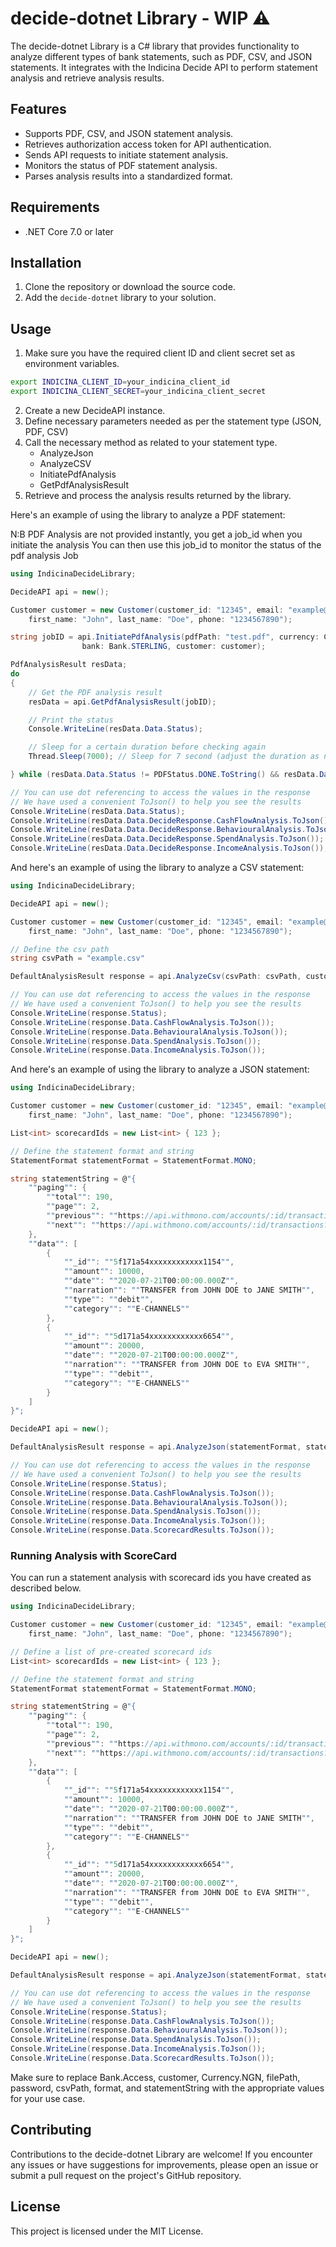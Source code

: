 # decide-dotnet Library - WIP ⚠️

The decide-dotnet Library is a C# library that provides functionality to analyze different types of bank statements, such as PDF, CSV, and JSON statements. It integrates with the Indicina Decide API to perform statement analysis and retrieve analysis results.

## Features

- Supports PDF, CSV, and JSON statement analysis.
- Retrieves authorization access token for API authentication.
- Sends API requests to initiate statement analysis.
- Monitors the status of PDF statement analysis.
- Parses analysis results into a standardized format.

## Requirements

- .NET Core 7.0 or later

## Installation

1. Clone the repository or download the source code.
2. Add the `decide-dotnet` library to your solution.

## Usage

1. Make sure you have the required client ID and client secret set as environment variables.
```bash
export INDICINA_CLIENT_ID=your_indicina_client_id
export INDICINA_CLIENT_SECRET=your_indicina_client_secret
```
2. Create a new DecideAPI instance.
3. Define necessary parameters needed as per the statement type (JSON, PDF, CSV)
4. Call the necessary method as related to your statement type.
    - AnalyzeJson
    - AnalyzeCSV
    - InitiatePdfAnalysis
    - GetPdfAnalysisResult
5. Retrieve and process the analysis results returned by the library.

Here's an example of using the library to analyze a PDF statement:

N:B PDF Analysis are not provided instantly, you get a job_id when you initiate the analysis
You can then use this job_id to monitor the status of the pdf analysis Job

```csharp
using IndicinaDecideLibrary;

DecideAPI api = new();

Customer customer = new Customer(customer_id: "12345", email: "example@email.com",
    first_name: "John", last_name: "Doe", phone: "1234567890");

string jobID = api.InitiatePdfAnalysis(pdfPath: "test.pdf", currency: Currency.NGN, 
                bank: Bank.STERLING, customer: customer);

PdfAnalysisResult resData;
do
{
    // Get the PDF analysis result
    resData = api.GetPdfAnalysisResult(jobID);

    // Print the status
    Console.WriteLine(resData.Data.Status);

    // Sleep for a certain duration before checking again
    Thread.Sleep(7000); // Sleep for 7 second (adjust the duration as needed)

} while (resData.Data.Status != PDFStatus.DONE.ToString() && resData.Data.Status != PDFStatus.FAILED.ToString());

// You can use dot referencing to access the values in the response
// We have used a convenient ToJson() to help you see the results
Console.WriteLine(resData.Data.Status);
Console.WriteLine(resData.Data.DecideResponse.CashFlowAnalysis.ToJson());
Console.WriteLine(resData.Data.DecideResponse.BehaviouralAnalysis.ToJson());
Console.WriteLine(resData.Data.DecideResponse.SpendAnalysis.ToJson());
Console.WriteLine(resData.Data.DecideResponse.IncomeAnalysis.ToJson());
```

And here's an example of using the library to analyze a CSV statement:

```csharp
using IndicinaDecideLibrary;

DecideAPI api = new();

Customer customer = new Customer(customer_id: "12345", email: "example@email.com",
    first_name: "John", last_name: "Doe", phone: "1234567890");

// Define the csv path
string csvPath = "example.csv"

DefaultAnalysisResult response = api.AnalyzeCsv(csvPath: csvPath, customer: customer);

// You can use dot referencing to access the values in the response
// We have used a convenient ToJson() to help you see the results
Console.WriteLine(response.Status);
Console.WriteLine(response.Data.CashFlowAnalysis.ToJson());
Console.WriteLine(response.Data.BehaviouralAnalysis.ToJson());
Console.WriteLine(response.Data.SpendAnalysis.ToJson());
Console.WriteLine(response.Data.IncomeAnalysis.ToJson());
```

And here's an example of using the library to analyze a JSON statement:
```csharp
using IndicinaDecideLibrary;

Customer customer = new Customer(customer_id: "12345", email: "example@email.com",
    first_name: "John", last_name: "Doe", phone: "1234567890");

List<int> scorecardIds = new List<int> { 123 };

// Define the statement format and string
StatementFormat statementFormat = StatementFormat.MONO;

string statementString = @"{
    ""paging"": {
        ""total"": 190,
        ""page"": 2,
        ""previous"": ""https://api.withmono.com/accounts/:id/transactions?page=2"",
        ""next"": ""https://api.withmono.com/accounts/:id/transactions?page=3""
    },
    ""data"": [
        {
            ""_id"": ""5f171a54xxxxxxxxxxxx1154"",
            ""amount"": 10000,
            ""date"": ""2020-07-21T00:00:00.000Z"",
            ""narration"": ""TRANSFER from JOHN DOE to JANE SMITH"",
            ""type"": ""debit"",
            ""category"": ""E-CHANNELS""
        },
        {
            ""_id"": ""5d171a54xxxxxxxxxxxx6654"",
            ""amount"": 20000,
            ""date"": ""2020-07-21T00:00:00.000Z"",
            ""narration"": ""TRANSFER from JOHN DOE to EVA SMITH"",
            ""type"": ""debit"",
            ""category"": ""E-CHANNELS""
        }
    ]
}";

DecideAPI api = new();

DefaultAnalysisResult response = api.AnalyzeJson(statementFormat, statementString, customer, scorecardIds);

// You can use dot referencing to access the values in the response
// We have used a convenient ToJson() to help you see the results
Console.WriteLine(response.Status);
Console.WriteLine(response.Data.CashFlowAnalysis.ToJson());
Console.WriteLine(response.Data.BehaviouralAnalysis.ToJson());
Console.WriteLine(response.Data.SpendAnalysis.ToJson());
Console.WriteLine(response.Data.IncomeAnalysis.ToJson());
Console.WriteLine(response.Data.ScorecardResults.ToJson());
```

### Running Analysis with ScoreCard
You can run a statement analysis with scorecard ids you have created as described below.
```csharp
using IndicinaDecideLibrary;

Customer customer = new Customer(customer_id: "12345", email: "example@email.com",
    first_name: "John", last_name: "Doe", phone: "1234567890");

// Define a list of pre-created scorecard ids
List<int> scorecardIds = new List<int> { 123 };

// Define the statement format and string
StatementFormat statementFormat = StatementFormat.MONO;

string statementString = @"{
    ""paging"": {
        ""total"": 190,
        ""page"": 2,
        ""previous"": ""https://api.withmono.com/accounts/:id/transactions?page=2"",
        ""next"": ""https://api.withmono.com/accounts/:id/transactions?page=3""
    },
    ""data"": [
        {
            ""_id"": ""5f171a54xxxxxxxxxxxx1154"",
            ""amount"": 10000,
            ""date"": ""2020-07-21T00:00:00.000Z"",
            ""narration"": ""TRANSFER from JOHN DOE to JANE SMITH"",
            ""type"": ""debit"",
            ""category"": ""E-CHANNELS""
        },
        {
            ""_id"": ""5d171a54xxxxxxxxxxxx6654"",
            ""amount"": 20000,
            ""date"": ""2020-07-21T00:00:00.000Z"",
            ""narration"": ""TRANSFER from JOHN DOE to EVA SMITH"",
            ""type"": ""debit"",
            ""category"": ""E-CHANNELS""
        }
    ]
}";

DecideAPI api = new();

DefaultAnalysisResult response = api.AnalyzeJson(statementFormat, statementString, customer, scorecardIds);

// You can use dot referencing to access the values in the response
// We have used a convenient ToJson() to help you see the results
Console.WriteLine(response.Status);
Console.WriteLine(response.Data.CashFlowAnalysis.ToJson());
Console.WriteLine(response.Data.BehaviouralAnalysis.ToJson());
Console.WriteLine(response.Data.SpendAnalysis.ToJson());
Console.WriteLine(response.Data.IncomeAnalysis.ToJson());
Console.WriteLine(response.Data.ScorecardResults.ToJson());
```

Make sure to replace Bank.Access, customer, Currency.NGN, filePath, password, csvPath, format, and statementString with the appropriate values for your use case.

## Contributing
Contributions to the decide-dotnet Library are welcome! If you encounter any issues or have suggestions for improvements, please open an issue or submit a pull request on the project's GitHub repository.

## License
This project is licensed under the MIT License.
